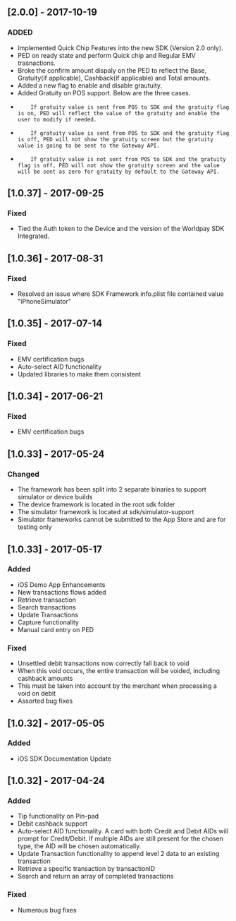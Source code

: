 ## [2.0.0] - 2017-10-19

### ADDED 
-   Implemented Quick Chip Features into the new SDK (Version 2.0 only).
-   PED on ready state and perform Quick chip and Regular EMV trasnactions.
-   Broke the confirm amount dispaly on the PED to reflect the Base, Gratuity(if applicable), Cashback(if applicable) and Total amounts.
-   Added a new flag to enable and disable grautuity.
-   Added Gratuity on POS support. Below are the three cases.                                                                                      
-         If gratuity value is sent from POS to SDK and the gratuity flag is on, PED will reflect the value of the gratuity and enable the user to modify if needed.
-         If gratuity value is sent from POS to SDK and the gratuity flag is off, PED will not show the gratuity screen but the gratuity value is going to be sent to the Gateway API.
-         If gratuity value is not sent from POS to SDK and the gratuity flag is off, PED will not show the gratuity screen and the value will be sent as zero for gratuity by default to the Gateway API. 

## [1.0.37] - 2017-09-25

### Fixed 
-   Tied the Auth token to the Device and the version of the Worldpay SDK Integrated.



## [1.0.36] - 2017-08-31

### Fixed 
-   Resolved an issue where SDK Framework info.plist file contained value "iPhoneSimulator"

## [1.0.35] - 2017-07-14

### Fixed 
-   EMV certification bugs
-	Auto-select AID functionality
-	Updated libraries to make them consistent

## [1.0.34] - 2017-06-21

### Fixed 
-   EMV certification bugs

## [1.0.33] - 2017-05-24

### Changed 
-   The framework has been split into 2 separate binaries to support simulator or device builds
-   The device framework is located in the root sdk folder
-   The simulator framework is located at sdk/simulator-support
-   Simulator frameworks cannot be submitted to the App Store and are for testing only

## [1.0.33] - 2017-05-17

### Added 
-   iOS  Demo App Enhancements
-   New transactions flows added
-   Retrieve transaction
-   Search transactions
-   Update Transactions
-   Capture functionality
-   Manual card entry on PED

### Fixed 
-   Unsettled debit transactions now correctly fall back to void
-   When this void occurs, the entire transaction will be voided, including cashback amounts
-   This must be taken into account by the merchant when processing a void on debit
-   Assorted bug fixes




## [1.0.32] - 2017-05-05
### Added
-	iOS SDK Documentation Update


## [1.0.32] - 2017-04-24
### Added 
-	Tip functionality on Pin-pad
-	Debit cashback support 
-	Auto-select AID functionality. A card with both Credit and Debit AIDs will prompt for Credit/Debit. If multiple AIDs are still present for the chosen type, the AID will be chosen automatically.
-	Update Transaction functionality to append level 2 data to an existing transaction
-	Retrieve a specific transaction by transactionID
-	Search and return an array of completed transactions

### Fixed 
-	Numerous bug fixes
